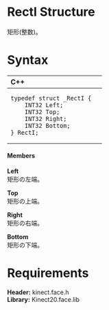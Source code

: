 RectI Structure  
===============  

矩形(整数)。 <span id="syntaxSection"></span>

Syntax  
======  

<table>
<colgroup>
<col width="100%" />
</colgroup>
<thead>
<tr class="header">
<th align="left">C++</th>
</tr>
</thead>
<tbody>
<tr class="odd">
<td align="left"><pre><code>typedef struct _RectI {  
    INT32 Left;  
    INT32 Top;  
    INT32 Right;  
    INT32 Bottom;  
} RectI;</code></pre></td>
</tr>
</tbody>
</table>

<span id="ID4EG"></span>
#### Members  

**Left**    
矩形の左端。  

**Top**    
矩形の上端。  

**Right**    
矩形の右端。  

**Bottom**    
矩形の下端。  

<span id="requirements"></span>

Requirements  
============  

**Header:** kinect.face.h  
**Library:** Kinect20.face.lib  



<!--Please do not edit the data in the comment block below.-->
<!--
TOCTitle : RectI Structure
RLTitle : RectI Structure
KeywordK : RectI structure
KeywordF : RectI
KeywordF : Microsoft.Kinect.face.RectI
KeywordA : T:Microsoft.Kinect.face.RectI
AssetID : T:Microsoft.Kinect.face.RectI
Locale : en-us
CommunityContent : 1
APIType : Managed
APILocation : 
APIName : Microsoft.Kinect.face.RectI
TargetOS : Windows
TopicType : kbSyntax
DevLang : C++
DocSet : K4Wv2
ProjType : K4Wv2Proj
Technology : Kinect for Windows
Product : Kinect for Windows SDK v2
productversion : 20
-->

